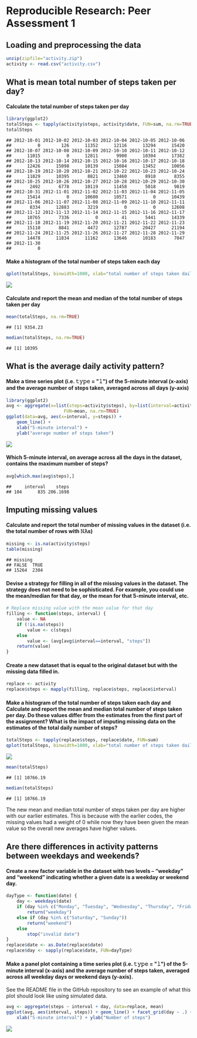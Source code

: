 # Reproducible Research: Peer Assessment 1


## Loading and preprocessing the data


```r
unzip(zipfile="activity.zip")
activity <- read.csv("activity.csv")
```


## What is mean total number of steps taken per day?

#### Calculate the total number of steps taken per day

```r
library(ggplot2)
totalSteps <- tapply(activity$steps, activity$date, FUN=sum, na.rm=TRUE)
totalSteps
```

```
## 2012-10-01 2012-10-02 2012-10-03 2012-10-04 2012-10-05 2012-10-06 
##          0        126      11352      12116      13294      15420 
## 2012-10-07 2012-10-08 2012-10-09 2012-10-10 2012-10-11 2012-10-12 
##      11015          0      12811       9900      10304      17382 
## 2012-10-13 2012-10-14 2012-10-15 2012-10-16 2012-10-17 2012-10-18 
##      12426      15098      10139      15084      13452      10056 
## 2012-10-19 2012-10-20 2012-10-21 2012-10-22 2012-10-23 2012-10-24 
##      11829      10395       8821      13460       8918       8355 
## 2012-10-25 2012-10-26 2012-10-27 2012-10-28 2012-10-29 2012-10-30 
##       2492       6778      10119      11458       5018       9819 
## 2012-10-31 2012-11-01 2012-11-02 2012-11-03 2012-11-04 2012-11-05 
##      15414          0      10600      10571          0      10439 
## 2012-11-06 2012-11-07 2012-11-08 2012-11-09 2012-11-10 2012-11-11 
##       8334      12883       3219          0          0      12608 
## 2012-11-12 2012-11-13 2012-11-14 2012-11-15 2012-11-16 2012-11-17 
##      10765       7336          0         41       5441      14339 
## 2012-11-18 2012-11-19 2012-11-20 2012-11-21 2012-11-22 2012-11-23 
##      15110       8841       4472      12787      20427      21194 
## 2012-11-24 2012-11-25 2012-11-26 2012-11-27 2012-11-28 2012-11-29 
##      14478      11834      11162      13646      10183       7047 
## 2012-11-30 
##          0
```

#### Make a histogram of the total number of steps taken each day

```r
qplot(totalSteps, binwidth=1000, xlab="total number of steps taken daily")
```

![](PA1_template_files/figure-html/unnamed-chunk-3-1.png)<!-- -->

#### Calculate and report the mean and median of the total number of steps taken per day

```r
mean(totalSteps, na.rm=TRUE)
```

```
## [1] 9354.23
```

```r
median(totalSteps, na.rm=TRUE)
```

```
## [1] 10395
```


## What is the average daily activity pattern?

#### Make a time series plot (i.e. 𝚝𝚢𝚙𝚎 = "𝚕") of the 5-minute interval (x-axis) and the average number of steps taken, averaged across all days (y-axis)


```r
library(ggplot2)
avg <- aggregate(x=list(steps=activity$steps), by=list(interval=activity$interval),
                      FUN=mean, na.rm=TRUE)
ggplot(data=avg, aes(x=interval, y=steps)) +
    geom_line() +
    xlab("5-minute interval") +
    ylab("average number of steps taken")
```

![](PA1_template_files/figure-html/unnamed-chunk-5-1.png)<!-- -->

#### Which 5-minute interval, on average across all the days in the dataset, contains the maximum number of steps?

```r
avg[which.max(avg$steps),]
```

```
##     interval    steps
## 104      835 206.1698
```

## Imputing missing values

#### Calculate and report the total number of missing values in the dataset (i.e. the total number of rows with 𝙽𝙰s)


```r
missing <- is.na(activity$steps)
table(missing)
```

```
## missing
## FALSE  TRUE 
## 15264  2304
```

#### Devise a strategy for filling in all of the missing values in the dataset. The strategy does not need to be sophisticated. For example, you could use the mean/median for that day, or the mean for that 5-minute interval, etc.


```r
# Replace missing value with the mean value for that day
filling <- function(steps, interval) {
    value <- NA
    if (!is.na(steps))
        value <- c(steps)
    else
        value <- (avg[avg$interval==interval, "steps"])
    return(value)
}
```

#### Create a new dataset that is equal to the original dataset but with the missing data filled in.

```r
replace <- activity
replace$steps <- mapply(filling, replace$steps, replace$interval)
```

#### Make a histogram of the total number of steps taken each day and Calculate and report the mean and median total number of steps taken per day. Do these values differ from the estimates from the first part of the assignment? What is the impact of imputing missing data on the estimates of the total daily number of steps?


```r
totalSteps <- tapply(replace$steps, replace$date, FUN=sum)
qplot(totalSteps, binwidth=1000, xlab="total number of steps taken daily")
```

![](PA1_template_files/figure-html/unnamed-chunk-10-1.png)<!-- -->

```r
mean(totalSteps)
```

```
## [1] 10766.19
```

```r
median(totalSteps)
```

```
## [1] 10766.19
```

The new mean and median total number of steps taken per day are higher with our earlier estimates. This is because with the earlier codes, the missing values had a weight of 0 while now they have been given the mean value so the overall new averages have higher values.

## Are there differences in activity patterns between weekdays and weekends?

#### Create a new factor variable in the dataset with two levels – “weekday” and “weekend” indicating whether a given date is a weekday or weekend day.


```r
dayType <- function(date) {
    day <- weekdays(date)
    if (day %in% c("Monday", "Tuesday", "Wednesday", "Thursday", "Friday"))
        return("weekday")
    else if (day %in% c("Saturday", "Sunday"))
        return("weekend")
    else
        stop("invalid date")
}
replace$date <- as.Date(replace$date)
replace$day <- sapply(replace$date, FUN=dayType)
```

#### Make a panel plot containing a time series plot (i.e. 𝚝𝚢𝚙𝚎 = "𝚕") of the 5-minute interval (x-axis) and the average number of steps taken, averaged across all weekday days or weekend days (y-axis). 
See the README file in the GitHub repository to see an example of what this plot should look like using simulated data.


```r
avg <- aggregate(steps ~ interval + day, data=replace, mean)
ggplot(avg, aes(interval, steps)) + geom_line() + facet_grid(day ~ .) +
    xlab("5-minute interval") + ylab("Number of steps")
```

![](PA1_template_files/figure-html/unnamed-chunk-12-1.png)<!-- -->

